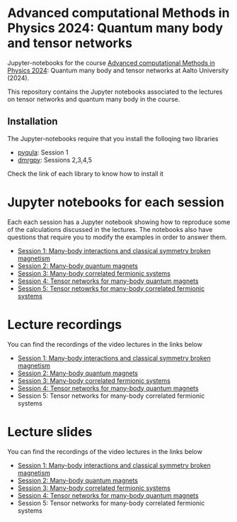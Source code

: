 # Advanced computational Methods in Physics 2024: Quantum many body and tensor networks
Jupyter-notebooks for the course [Advanced computational Methods in Physics 2024](https://mycourses.aalto.fi/course/view.php?id=45218&section=1): Quantum many body and tensor networks at Aalto University (2024).

This repository contains the Jupyter notebooks associated to the lectures on tensor networks and quantum many body in the course.

## Installation
The Jupyter-notebooks require that you install the folloqing two libraries

- [pyqula](https://github.com/joselado/pyqula): Session 1
- [dmrgpy](https://github.com/joselado/dmrgpy): Sessions 2,3,4,5

Check the link of each library to know how to install it

# Jupyter notebooks for each session
Each each session has a Jupyter notebook showing how to reproduce some of the calculations discussed in the lectures. The notebooks also have questions that require you to modify the examples in order to answer them.

- [Session 1: Many-body interactions and classical symmetry broken magnetism](https://github.com/joselado/Advanced_Computational_Methods_Physics_2024/blob/main/jupyter-notebooks/classical_magnetism.ipynb)
- [Session 2: Many-body quantum magnets](https://github.com/joselado/Advanced_Computational_Methods_Physics_2024/blob/main/jupyter-notebooks/quantum_magnetism.ipynb)
- [Session 3: Many-body correlated fermionic systems](https://github.com/joselado/Advanced_Computational_Methods_Physics_2024/blob/main/jupyter-notebooks/quantum_interacting_fermions.ipynb)
- [Session 4: Tensor networks for many-body quantum magnets](https://github.com/joselado/Advanced_Computational_Methods_Physics_2024/blob/main/jupyter-notebooks/mps_quantum_magnets.ipynb)
- [Session 5: Tensor netowrks for many-body correlated fermionic systems](https://github.com/joselado/Advanced_Computational_Methods_Physics_2024/blob/main/jupyter-notebooks/mps_many_body_fermionic.ipynb)


# Lecture recordings
You can find the recordings of the video lectures in the links below
- [Session 1: Many-body interactions and classical symmetry broken magnetism](https://youtu.be/yzWwW8gNXYE)
- [Session 2: Many-body quantum magnets](https://youtu.be/QI3EhsFmkAs )
- [Session 3: Many-body correlated fermionic systems](https://youtu.be/e-v1kEi91jg)
- [Session 4: Tensor networks for many-body quantum magnets](https://youtu.be/VGZlR3KEIgE)
- Session 5: Tensor networks for many-body correlated fermionic systems


# Lecture slides
You can find the recordings of the video lectures in the links below
- [Session 1: Many-body interactions and classical symmetry broken magnetism](https://github.com/joselado/Advanced_Computational_Methods_Physics_2024/blob/main/slides/classical_magnetism.pdf)
- [Session 2: Many-body quantum magnets](https://github.com/joselado/Advanced_Computational_Methods_Physics_2024/blob/main/slides/quantum_magnetism.pdf)
- [Session 3: Many-body correlated fermionic systems](https://github.com/joselado/Advanced_Computational_Methods_Physics_2024/blob/main/slides/many_body_fermions.pdf)
- [Session 4: Tensor networks for many-body quantum magnets](https://github.com/joselado/Advanced_Computational_Methods_Physics_2024/blob/main/slides/mps_spin_chains.pdf)
- Session 5: Tensor networks for many-body correlated fermionic systems
